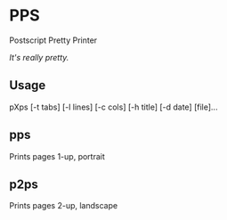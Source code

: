 # PPS
Postscript Pretty Printer

_It's really pretty._

## Usage
pXps [-t tabs] [-l lines] [-c cols] [-h title] [-d date] [file]...

## pps
Prints pages 1-up, portrait

## p2ps
Prints pages 2-up, landscape

